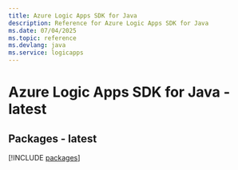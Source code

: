 ```yaml
---
title: Azure Logic Apps SDK for Java
description: Reference for Azure Logic Apps SDK for Java
ms.date: 07/04/2025
ms.topic: reference
ms.devlang: java
ms.service: logicapps
---
```

# Azure Logic Apps SDK for Java - latest
## Packages - latest
[!INCLUDE [packages](logic-apps-index.md)]